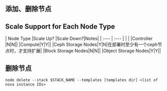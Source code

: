## 添加、删除节点

## Scale Support for Each Node Type

| Node Type |Scale Up?  |Scale Down?|Notes|
| :---      | :---      |           |     |
|Controller |N|N||
|Compute|Y|Y||
|Ceph Storage Nodes|Y|N|在部署时至少有一个ceph节点时，才支持扩展|
|Block Storage Nodes|N|N||
|Object Storage Nodes|Y|Y||



## 删除节点
```
node delete --stack $STACK_NAME --templates [templates dir] <list of nova instance IDs>
```

